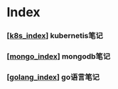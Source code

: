 # Index

### [[k8s_index]] kubernetis笔记
### [[mongo_index]] mongodb笔记
### [[golang_index]] go语言笔记


[//begin]: # "Autogenerated link references for markdown compatibility"
[k8s]: k8s "k8s"
[mongo_index]: mongo_index "MongoIndex"
[golang_index]: golang_index "GolangIndex"
[k8s_index]: k8s_index "k8sIndex"
[//end]: # "Autogenerated link references"